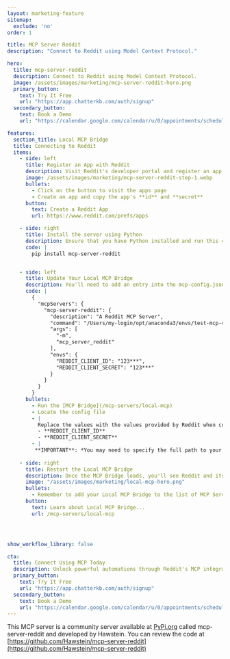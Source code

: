 ```yaml
---
layout: marketing-feature
sitemap:
  exclude: 'no'
order: 1

title: MCP Server Reddit
description: "Connect to Reddit using Model Context Protocol."

hero:
  title: mcp-server-reddit
  description: Connect to Reddit using Model Context Protocol.
  image: /assets/images/marketing/mcp-server-reddit-hero.png
  primary_button:
    text: Try It Free
    url: "https://app.chatterkb.com/auth/signup"
  secondary_button:
    text: Book a Demo
    url: "https://calendar.google.com/calendar/u/0/appointments/schedules/AcZssZ0oYQ10osj27ugUfwOrSoV893uJ-kWPhIKNBhII5bTlwc3j6HdkEunH29TciGeOttFjfxqEn92O"

features:
  section_title: Local MCP Bridge
  title: Connecting to Reddit
  items:
    - side: left
      title: Register an App with Reddit
      description: Visit Reddit's developer portal and register an app
      image: /assets/images/marketing/mcp-server-reddit-step-1.webp
      bullets:
        - Click on the button to visit the apps page
        - Create an app and copy the app's **id** and **secret**
      button:
        text: Create a Reddit App
        url: https://www.reddit.com/prefs/apps

    - side: right
      title: Install the server using Python
      description: Ensure that you have Python installed and run this command
      code: |
        pip install mcp-server-reddit


    - side: left
      title: Update Your Local MCP Bridge
      description: You'll need to add an entry into the mcp-config.json file
      code: |
        {
          "mcpServers": {
            "mcp-server-reddit": {
              "description": "A Reddit MCP Server",
              "command": "/Users/my-login/opt/anaconda3/envs/test-mcp-4/bin/python",
              "args": [
                "-m",
                "mcp_server_reddit"
              ],
              "envs": {
                "REDDIT_CLIENT_ID": "123***",
                "REDDIT_CLIENT_SECRET": "123***"
              }
            }
          }
        }
      bullets:
        - Run the [MCP Bridge](/mcp-servers/local-mcp)
        - Locate the config file
        - |
          Replace the values with the values provided by Reddit when creating the app
          - **REDDIT_CLIENT_ID**
          - **REDDIT_CLIENT_SECRET**
        - |
         **IMPORTANT**: *You may need to specify the full path to your Python file as shown in the example*
      
    - side: right
      title: Restart the Local MCP Bridge
      description: Once the MCP Bridge loads, you'll see Reddit and its tools listed in the window
      image: "/assets/images/marketing/local-mcp-hero.png"
      bullets:
        - Remember to add your Local MCP Bridge to the list of MCP Servers in your knowledge base
      button:
        text: Learn about Local MCP Bridge...
        url: /mcp-servers/local-mcp




show_workflow_library: false

cta:
  title: Connect Using MCP Today
  description: Unlock powerful automations through Reddit's MCP integration.
  primary_button:
    text: Try It Free
    url: "https://app.chatterkb.com/auth/signup"
  secondary_button:
    text: Book a Demo
    url: "https://calendar.google.com/calendar/u/0/appointments/schedules/AcZssZ0oYQ10os0gxZrUbzNEIvQZUJqLWVeGM"
---
```


This MCP server is a community server available at [PyPi.org](https://pypi.org/project/mcp-server-reddit) called mcp-server-reddit and developed by Hawstein. You can review the code at [https://github.com/Hawstein/mcp-server-reddit](https://github.com/Hawstein/mcp-server-reddit)